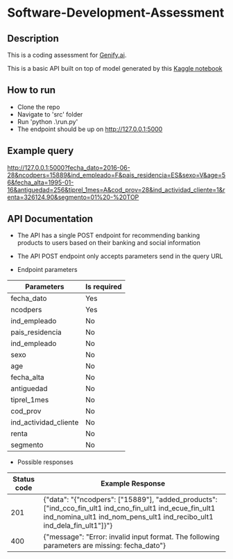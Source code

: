 Software-Development-Assessment
==============


## Description
This is a coding assessment for [Genify.ai](https://www.genify.ai/). 

This is a basic API built on top of model generated by this [Kaggle notebook](https://www.kaggle.com/sudalairajkumar/when-less-is-more)

## How to run
- Clone the repo
- Navigate to 'src' folder
- Run 'python .\run.py'
- The endpoint should be up on http://127.0.0.1:5000

## Example query
http://127.0.0.1:5000?fecha_dato=2016-06-28&ncodpers=15889&ind_empleado=F&pais_residencia=ES&sexo=V&age=56&fecha_alta=1995-01-16&antiguedad=256&tiprel_1mes=A&cod_prov=28&ind_actividad_cliente=1&renta=326124.90&segmento=01%20-%20TOP

## API Documentation
- The API has a single POST endpoint for recommending banking products to users based on their banking and social information
- The API POST endpoint only accepts parameters send in the query URL

- Endpoint parameters

|       Parameters    | Is required |
|---------------------|-------------|
|fecha_dato           |Yes          |
|ncodpers             |Yes          |
|ind_empleado         |No           |
|pais_residencia      |No           |
|ind_empleado         |No           |
|sexo                 |No           |
|age                  |No           |
|fecha_alta           |No           |
|antiguedad           |No           |
|tiprel_1mes          |No           |
|cod_prov             |No           |
|ind_actividad_cliente|No           |     
|renta                |No           |
|segmento             |No           |

- Possible responses

|Status code        |Example Response|
|-------------------|----------------|
|201                |{"data": "{\"ncodpers\": [\"15889\"], \"added_products\": [\"ind_cco_fin_ult1 ind_cno_fin_ult1 ind_ecue_fin_ult1 ind_nomina_ult1 ind_nom_pens_ult1 ind_recibo_ult1 ind_dela_fin_ult1\"]}"}|
|400                |{"message": "Error: invalid input format. The following parameters are missing: fecha_dato"}|
